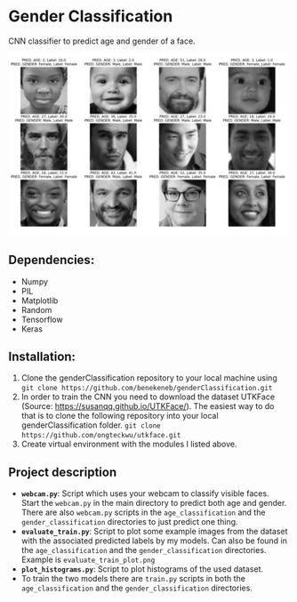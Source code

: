 # Gender Classification
CNN classifier to predict age and gender of a face.

![Alt-Text](evaluate_train_plot.png)

## Dependencies:

 - Numpy
 - PIL
 - Matplotlib
 - Random
 - Tensorflow
 - Keras

## Installation:

 1. Clone the genderClassification repository to your local machine using `git clone https://github.com/benekeneb/genderClassification.git`
 2. In order to train the CNN you need to download the dataset UTKFace (Source: https://susanqq.github.io/UTKFace/). The easiest way to do that is to clone the following repository into your local genderClassification folder. `git clone https://github.com/ongteckwu/utkface.git`
 3. Create virtual environment with the modules I listed above.

## Project description

 - **`webcam.py`**: Script which uses your webcam to classify visible faces. Start the `webcam.py` in the main directory to predict both age and gender. There are also `webcam.py` scripts in the `age_classification` and the `gender_classification` directories to just predict one thing.
 - **`evaluate_train.py`**: Script to plot some example images from the dataset with the associated predicted labels by my models. Can also be found in  the `age_classification` and the `gender_classification` directories. Example is `evaluate_train_plot.png`
 - **`plot_histograms.py`**: Script to plot histograms of the used dataset.
 - To train the two models there are `train.py` scripts in both the  `age_classification` and the `gender_classification` directories.
